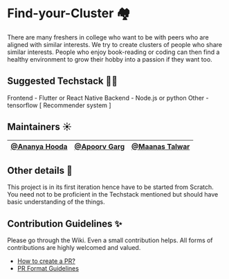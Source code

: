 # Find-your-Cluster 🏘️
There are many freshers in college who want to be with peers who are aligned with similar interests. We try to create clusters of people who share similar interests. People who enjoy book-reading or coding can then find a healthy environment to grow their hobby into a passion if they want too.

## Suggested Techstack 👩‍💻
Frontend - Flutter or React Native
Backend - Node.js or python
Other - tensorflow [ Recommender system ]

## Maintainers ☀️

| [@Ananya Hooda](https://github.com/Ananyaiitbhilai) | [@Apoorv Garg](https://github.com/Apoorvgarg-creator) | [@Maanas Talwar](https://github.com/maanas-talwar) |
|----------|-------------|-----------|

## Other details 📑
This project is in its first iteration hence have to be started from Scratch. You need not to be proficient in the Techstack mentioned but should have basic understanding of the things. 

## Contribution Guidelines ✨
Please go through the Wiki. Even a small contribution helps. All forms of contributions are highly welcomed and valued.
- [How to create a PR?](https://github.com/OpenLake/Find-your-Cluster/wiki/How-to-create-a-PR%3F)
- [PR Format Guidelines](https://github.com/OpenLake/Find-your-Cluster/wiki/PR-Format-Guidelines)

